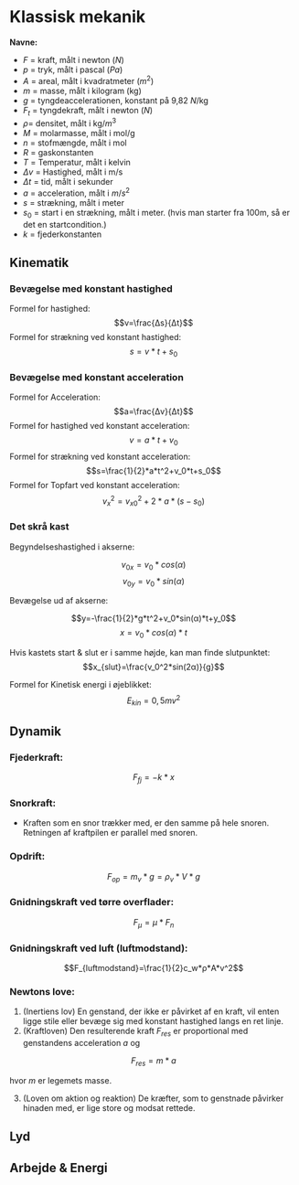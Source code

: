 
# Klassisk mekanik

**Navne:**

* $F$ = kraft, målt i newton ($N$)
* $p$ = tryk, målt i pascal ($Pa$)
* $A$ = areal, målt i kvadratmeter ($m^2$)
* $m$ = masse, målt i kilogram (kg)
* $g$ = tyngdeaccelerationen, konstant på 9,82 $N$/kg
* $F_t$ = tyngdekraft, målt i newton ($N$)
* $ρ$= densitet, målt i kg/$m^3$
* $M$ = molarmasse, målt i mol/g
* $n$ = stofmængde, målt i mol
* $R$ = gaskonstanten
* $T$ = Temperatur, målt i kelvin
* $Δv$ = Hastighed, målt i m/s
* $Δt$ = tid, målt i sekunder
* $a$ = acceleration, målt i $m/s^2$
* $s$ = strækning, målt i meter
* $s_0$ = start i en strækning, målt i meter. (hvis man starter fra 100m, så er det en startcondition.)
* $k$ = fjederkonstanten

## Kinematik

### Bevægelse med konstant hastighed
Formel for hastighed:
$$v=\frac{Δs}{Δt}$$
Formel for strækning ved konstant hastighed:
$$s=v*t+s_0$$
### Bevægelse med konstant acceleration
Formel for Acceleration:
$$a=\frac{Δv}{Δt}$$
Formel for hastighed ved konstant acceleration:
$$v=a*t+v_0$$
Formel for strækning ved konstant acceleration:
$$s=\frac{1}{2}*a*t^2+v_0*t+s_0$$
Formel for Topfart ved konstant acceleration:
$$v_x^2 =v_{x0}^2+2*a*(s-s_0)$$

### Det skrå kast
Begyndelseshastighed i akserne:

$$v_{0x}=v_0*cos(α)$$
$$v_{0y}=v_0*sin(α)$$

Bevægelse ud af akserne:

$$y=-\frac{1}{2}*g*t^2+v_0*sin(α)*t+y_0$$
$$x=v_0*cos(α)*t$$

Hvis kastets start & slut er i samme højde, kan man finde slutpunktet:
$$x_{slut}=\frac{v_0^2*sin(2α)}{g}$$

Formel for Kinetisk energi i øjeblikket:
$$E_{kin}=0,5mv^2$$

## Dynamik

### Fjederkraft:

$$F_{fj}=-k*x$$

### Snorkraft: 

* Kraften som en snor trækker med, er den samme på hele snoren. Retningen af kraftpilen er parallel med snoren.

### Opdrift: 

$$F_{op}=m_v*g=ρ_v*V*g$$

### Gnidningskraft ved tørre overflader:

$$F_μ=μ*F_n$$

### Gnidningskraft ved luft (luftmodstand):

$$F_{luftmodstand}=\frac{1}{2}c_w*ρ*A*v^2$$

### Newtons love: 

1. (Inertiens lov) En genstand, der ikke er påvirket af en kraft, vil enten ligge stile eller bevæge sig med konstant hastighed langs en ret linje. 
2. (Kraftloven) Den resulterende kraft $F_{res}$ er proportional med genstandens acceleration $a$ og 

$$F_{res}=m*a$$

hvor $m$ er legemets masse. 

3. (Loven om aktion og reaktion) De kræfter, som to genstnade påvirker hinaden med, er lige store og modsat rettede. 

## Lyd

## Arbejde & Energi